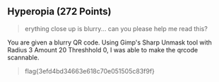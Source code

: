
## Hyperopia (272 Points)

> erything close up is blurry... can you please help me read this? 

You are given a blurry QR code. Using Gimp's Sharp Unmask tool with Radius 3 Amount 20 Threshhold 0, I was able to make the qrcode scannable.

> flag{3efd4bd34663e618c70e051505c83f9f}